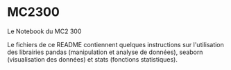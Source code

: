 # MC2300
Le Notebook du MC2 300

Le fichiers de ce README contiennent quelques instructions sur l'utilisation des librairies pandas (manipulation et analyse de données), seaborn (visualisation des données) et stats (fonctions statistiques). 
